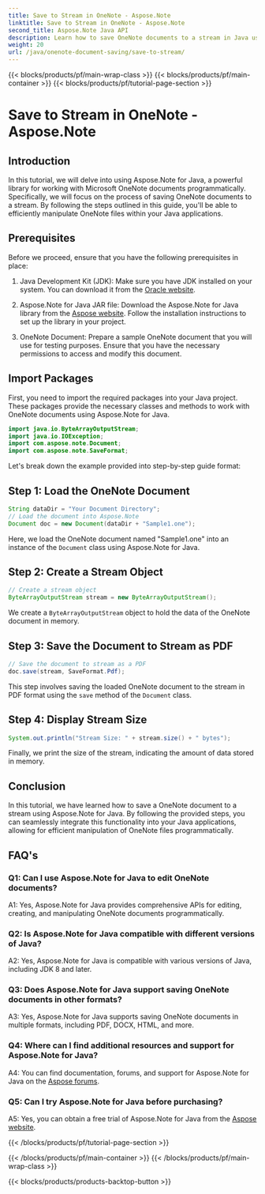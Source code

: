 ```yaml
---
title: Save to Stream in OneNote - Aspose.Note
linktitle: Save to Stream in OneNote - Aspose.Note
second_title: Aspose.Note Java API
description: Learn how to save OneNote documents to a stream in Java using Aspose.Note. Effortlessly integrate this functionality into your applications.
weight: 20
url: /java/onenote-document-saving/save-to-stream/
---
```


{{< blocks/products/pf/main-wrap-class >}}
{{< blocks/products/pf/main-container >}}
{{< blocks/products/pf/tutorial-page-section >}}

# Save to Stream in OneNote - Aspose.Note

## Introduction

In this tutorial, we will delve into using Aspose.Note for Java, a powerful library for working with Microsoft OneNote documents programmatically. Specifically, we will focus on the process of saving OneNote documents to a stream. By following the steps outlined in this guide, you'll be able to efficiently manipulate OneNote files within your Java applications.

## Prerequisites

Before we proceed, ensure that you have the following prerequisites in place:

1. Java Development Kit (JDK): Make sure you have JDK installed on your system. You can download it from the [Oracle website](https://www.oracle.com/java/technologies/javase-jdk11-downloads.html).
   
2. Aspose.Note for Java JAR file: Download the Aspose.Note for Java library from the [Aspose website](https://releases.aspose.com/note/java/). Follow the installation instructions to set up the library in your project.

3. OneNote Document: Prepare a sample OneNote document that you will use for testing purposes. Ensure that you have the necessary permissions to access and modify this document.

## Import Packages

First, you need to import the required packages into your Java project. These packages provide the necessary classes and methods to work with OneNote documents using Aspose.Note for Java.

```java
import java.io.ByteArrayOutputStream;
import java.io.IOException;
import com.aspose.note.Document;
import com.aspose.note.SaveFormat;
```

Let's break down the example provided into step-by-step guide format:

## Step 1: Load the OneNote Document

```java
String dataDir = "Your Document Directory";
// Load the document into Aspose.Note
Document doc = new Document(dataDir + "Sample1.one");
```

Here, we load the OneNote document named "Sample1.one" into an instance of the `Document` class using Aspose.Note for Java.

## Step 2: Create a Stream Object

```java
// Create a stream object
ByteArrayOutputStream stream = new ByteArrayOutputStream();
```

We create a `ByteArrayOutputStream` object to hold the data of the OneNote document in memory.

## Step 3: Save the Document to Stream as PDF

```java
// Save the document to stream as a PDF
doc.save(stream, SaveFormat.Pdf);
```

This step involves saving the loaded OneNote document to the stream in PDF format using the `save` method of the `Document` class.

## Step 4: Display Stream Size

```java
System.out.println("Stream Size: " + stream.size() + " bytes");
```

Finally, we print the size of the stream, indicating the amount of data stored in memory.

## Conclusion

In this tutorial, we have learned how to save a OneNote document to a stream using Aspose.Note for Java. By following the provided steps, you can seamlessly integrate this functionality into your Java applications, allowing for efficient manipulation of OneNote files programmatically.

## FAQ's

### Q1: Can I use Aspose.Note for Java to edit OneNote documents?

A1: Yes, Aspose.Note for Java provides comprehensive APIs for editing, creating, and manipulating OneNote documents programmatically.

### Q2: Is Aspose.Note for Java compatible with different versions of Java?

A2: Yes, Aspose.Note for Java is compatible with various versions of Java, including JDK 8 and later.

### Q3: Does Aspose.Note for Java support saving OneNote documents in other formats?

A3: Yes, Aspose.Note for Java supports saving OneNote documents in multiple formats, including PDF, DOCX, HTML, and more.

### Q4: Where can I find additional resources and support for Aspose.Note for Java?

A4: You can find documentation, forums, and support for Aspose.Note for Java on the [Aspose forums](https://forum.aspose.com/c/note/28).

### Q5: Can I try Aspose.Note for Java before purchasing?

A5: Yes, you can obtain a free trial of Aspose.Note for Java from the [Aspose website](https://releases.aspose.com/).

{{< /blocks/products/pf/tutorial-page-section >}}

{{< /blocks/products/pf/main-container >}}
{{< /blocks/products/pf/main-wrap-class >}}

{{< blocks/products/products-backtop-button >}}
